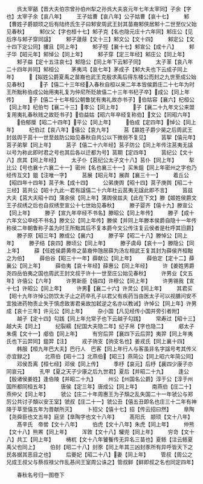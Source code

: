 <!-- { "loadSidebar": true } -->
　　呉太宰嚭【晋大夫伯宗曾孙伯州犁之孙呉大夫哀元年七年太宰同】子余【字也】太宰子余【哀八年】
　　王子姑曹【哀八年】公子姑曹【哀十七】
　　邾【曹姓子爵颛顼之后有陆终氏生子曰邾安周武王封其苗裔邾侠居邾十二世至仪父始见春秋】
　　邾仪父【字也桓十七】邾子克【名也隐元庄十六年同】邾庄公【见后序与邾子穿同諡】
　　邾子蘧蒢【文十三】邾文公【文十四】
　　邾定公【文十四下定公同】貜且【同上年】
　　邾子牼【襄十七】邾宣公【成十八】
　　邾子华【昭元年】邾悼公【同上年】
　　邾子穿【定三年经】邾庄公【同上年】
　　邾子益【定十五注哀七】邾隐公【同上年下云邾子同】
　　太子革【哀八年二十四年并同】邾桓公
　　茅夷鸿【哀七年】茅成子【邾大夫也下云成子同上年】
　　【姒姓公爵夏禹之苗裔也武王克殷求禹后得东楼公而封之九世至成公始见春秋】
　　子【僖二十三年经入春秋自桓以来二年本皆侯爵庄二十七年为时王所黜称伯成公始用夷礼复为仲尼所贬故僖二十三年书杞子卒】成公【同上年传】
　　子【僖二十七年桓公朝鲁犹有夷礼故亦书子】伯姑容【襄六】杞桓公【同上年】杞伯匄【襄二十三】孝公【同上年】
　　子【襄二十九年文公来盟复用夷礼春秋贱之故贬书子】伯益姑【昭六年卒经复称伯】文公【同昭六年】
　　伯郁厘【昭二十四年】平公【同上年】
　　伯成【定四年】悼公【同上年】
　　杞伯过【哀八年】僖公【哀九年】
　　莒【嬴姓子爵少昊之后周武王封兹舆于莒十一世至兹防公始见春秋自共公以下微弱不复见】
　　莒挐【僖元年】莒子弟挐【同上年】
　　莒子【僖二十六年经】莒子防公【同上年传注莒夷无諡以号为称此即时君之号也其后各以迁都为号】莒期【定四年】
　　莒纪公【文十八】庶其【同上年经】
　　太子仆【莒纪公太子文十八】莒仆【同上年】
　　犁比公【号也襄十六襄二十一】密州【名也襄三十一】买朱鉏【同上年密州之字也乃经传互文】鉏【注唯一字】
　　莒展【昭元年】展舆【襄三十一】
　　着丘公【昭四年十四年】莒子朱【成十四】
　　公弟庚舆【昭十四】莒子庚舆【昭二十三经】莒共公【昭十九此一君有諡僖二十六年杜云莒夷无諡此即不言】
　　莒兹大夫【莒大夫昭十四】蒲余侯【同上年】蒲舆侯兹夫【此在下文】滕【姬姓侯爵文王子叔绣之后也自叔绣至宣公十七世始见春秋】
　　滕子婴齐【僖十九】滕宣公【同上年】
　　滕子【宣九年卒经不书名】滕昭公【同上年传】
　　滕子【成十六年文公卒经不书名】滕文公【同上年传】滕侯【并同上年滕本侯爵自隐十一年传称侯二年朝鲁称子盖为时王所黜其后不复本爵今文公传注复云侯者是杜呼其旧爵】
　　滕子原【昭三年】滕成公【襄六】
　　滕子寜【昭二十八】滕悼公【同上年】
　　滕子结【哀四】滕顷公【同上年】
　　滕子虞母【哀十一】滕隐公【同上年】
　　薛【任姓侯爵黄帝之苗裔仲虺居薛为汤左相武王复其封为薛侯齐桓黜之为伯】
　　薛伯谷【昭三十一年】薛献公【同上年】
　　薛伯定【定十二】薛襄公【同上年】
　　薛伯夷【哀十年经】薛惠公【同上年经】
　　许【姜姓男爵尧四岳伯夷之国也周武王封文叔于许十一世至庄公始见春秋】
　　许男业【文五年】许僖公【六年】
　　许男新臣【僖四】许穆公【同上年】
　　许男锡我【宣十七】许昭公【同上年】
　　许男【襄二十六】许灵公【同上年】
　　其君买【昭十九年许悼公防饮太子止之药卒孔子以君父有疾药当由医太子可以视膳问安不宜独进药物责止失于慎虑致害君亲故加弑逆之名亦以教诫】许悼公【同上年】许男成【哀十三年】许元公【同上年】
　　杂小国【凡见经传小国并旁引者附】
　　越子【定十四】勾践【同上年允常子也下云越子勾践】
　　常寿过【昭十三】越大夫【同上】
　　纪裂繻【纪国大夫隐二年】纪子帛【字也隐二】
　　郕太子朱儒【文十一】郕伯【同上年】
　　有穷后羿【襄四下云后羿】夷羿【同上年夷氏也下云羿同】鉏羿【注】
　　戎子驹支【驹支名也】姜戎氏【同上襄十四】
　　韩服【桓九年巴大夫】巴行人　巴客【同上年行人与客虽非名字諡号考其传义亦宜録之】
　　北燕伯【昭十二】北燕伯【昭三】燕简公【同上昭六年简公同】
　　邓侯吾离【桓七经】邓侯【同上传】
　　季杼【哀元】后杼【襄四少康子亦同哀元】
　　孔甲【夏之天子少康之后九世君】夏后【并昭二十九】
　　逢公【殷诸侯姜姓】逢伯陵【并昭二十九】
　　州公【州国名公爵】淳于公【淳于州国所都同桓五年】
　　唐侯【定三年】唐成公【同上年】
　　南燕伯【庄二十】燕仲父【同上年】
　　虢公【庄二十年周惠王为子頽之乱失国二十一年虢公与郑厉公共讨子頽以安王室】虢叔【庄二十一】虢公丑【僖五丑即名也庄三十二年有神降于莘至僖五年为晋献所灭】
　　卜招父【僖十七】招【传云招曰然】
　　臯陶【尧舜臣也文五年】庭坚【臯陶字也文十八年】
　　髙阳氏　颛顼【文十八年】
　　髙辛氏　帝喾【文十八年】
　　伯虎【文十八年】朱虎【同上年】
　　仲熊【文十八】熊罴【同上年】
　　浑敦【文十八】驩兜【同上年】
　　穷竒【文十八】共工【同上年】
　　梼杌【文十八年饕餮传无异名三苗也】夏鲧【注云鲧夏禹父也同上】
　　伯封【昭二十八】封豕【同上年其三凶封豕所有异呼皆天下之民各据其恶目之也】
　　后夔妃【昭二十八】妻【同上年】
　　管叔【周公之兄成王叔父与蔡叔禄父作乱惎间王室周公诛之】管叔鲜【鲜即叔之名也同定四年】

　　春秋名号归一图卷下
